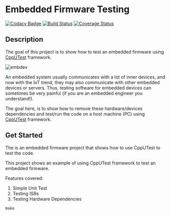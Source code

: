 # Embedded Firmware Testing

[![Codacy Badge](https://api.codacy.com/project/badge/Grade/afe25c5f6f1a4dab8bebad314cf3ce6a)](https://app.codacy.com/project/pelco/firmware_testing/dashboard)
[![Build Status](https://travis-ci.org/pelco/firmware_testing.svg?branch=master)](https://travis-ci.org/pelco/firmware_testing)
[![Coverage Status](https://coveralls.io/repos/github/pelco/firmware_testing/badge.svg?branch=master)](https://coveralls.io/github/pelco/firmware_testing?branch=master)

## Description

The goal of this project is to show how to test an embedded firmware using [CppUTest](https://github.com/cpputest/cpputest) framework.

![embdev](/home/pedro/workspace/github/firmware_testing/img/EmbDevice.png)



An embedded system usually communicates with a lot of inner devices, and now with the IoT trend, they may also communicate with other embedded devices or servers. Thus, testing software for embedded devices can sometimes be very painful (if you are an embedded engineer you understand!).

The goal here, is to show how to remove these hardware/devices dependencies and test/run the code on a host machine (PC) using [CppUTest](https://github.com/cpputest/cpputest) framework. 

## Get Started

The is an embedded firmware project that shows how to use CppUTest to test the code.

This project shows an example of using CppUTest framework to test an embedded firmware.

Features covered:

1.  Simple Unit Test
2.  Testing ISRs
3.  Testing Hardware Dependencies

`make`